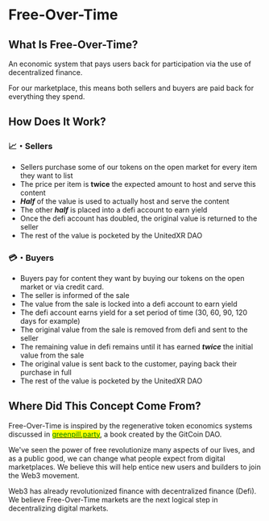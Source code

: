 # Free-Over-Time

## What Is Free-Over-Time?

An economic system that pays users back for participation via the use of decentralized finance.

For our marketplace, this means both sellers and buyers are paid back for everything they spend.

## How Does It Work?

### 📈・Sellers

* Sellers purchase some of our tokens on the open market for every item they want to list
* The price per item is **twice** the expected amount to host and serve this content
* _**Half**_ of the value is used to actually host and serve the content
* The other _**half**_ is placed into a defi account to earn yield
* Once the defi account has doubled, the original value is returned to the seller
* The rest of the value is pocketed by the UnitedXR DAO

### 💳・Buyers

* Buyers pay for content they want by buying our tokens on the open market or via credit card.
* The seller is informed of the sale
* The value from the sale is locked into a defi account to earn yield
* The defi account earns yield for a set period of time (30, 60, 90, 120 days for example)
* The original value from the sale is removed from defi and sent to the seller
* The remaining value in defi remains until it has earned _**twice**_ the initial value from the sale
* The original value is sent back to the customer, paying back their purchase in full
* The rest of the value is pocketed by the UnitedXR DAO

## Where Did This Concept Come From?

Free-Over-Time is inspired by the regenerative token economics systems discussed in [<mark style="color:green;">greenpill.party</mark>](https://greenpill.party), a book created by the GitCoin DAO.

We've seen the power of free revolutionize many aspects of our lives, and as a public good, we can change what people expect from digital marketplaces. We believe this will help entice new users and builders to join the Web3 movement.

Web3 has already revolutionized finance with decentralized finance (Defi). We believe Free-Over-Time markets are the next logical step in decentralizing digital markets.
